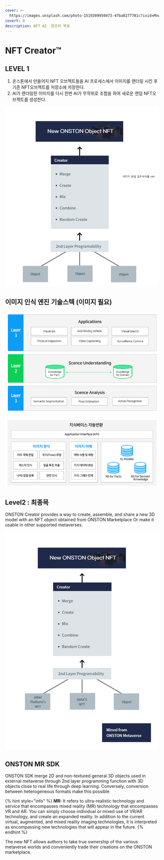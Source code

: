 ```yaml
---
cover: >-
  https://images.unsplash.com/photo-1519389950473-47ba0277781c?ixid=MnwxMjA3fDB8MHxwaG90by1wYWdlfHx8fGVufDB8fHx8&ixlib=rb-1.2.1&auto=format&fit=crop&w=2970&q=80
coverY: 0
description: NFT AI  창조의 목표
---
```


# NFT Creator™

## LEVEL 1

1. 온스톤에서 만들어지 NFT 오브젝트들을 AI 프로세스에서 이미지를 랜더링 시킨 후 기존 NFT오브젝트를 저장소에 저장한다.
2. AI가 랜더링한 이미지를 다시 한번 AI가 무작위로 조합을 하여 새로운 랜덤 NFT오브젝트를 생성한다.

&#x20;    &#x20;

![](<../.gitbook/assets/image (8) (1).png>)



## 이미지 인식 엔진 기술스텍 (이미지 필요)



![](<../.gitbook/assets/image (9).png>)

![](<../.gitbook/assets/image (8).png>)

## Level2 : 최종목&#x20;

ONSTON Creator provides a way to create, assemble, and share a new 3D model with an NFT object obtained from ONSTON Marketplace Or make it usable in other supported metaverses.

![](<../.gitbook/assets/image (4) (1).png>)

## ONSTON MR SDK

ONSTON SDK merge 2D and non-textured general 3D objects used in external metaverse through 2nd layer programming function with 3D objects close to real life through deep learning. Conversely, conversion between heterogeneous formats make this possible&#x20;

{% hint style="info" %}
**MR:** It refers to ultra-realistic technology and service that encompasses mixed reality (MR) technology that encompasses VR and AR. You can simply choose individual or mixed use of VR/AR technology, and create an expanded reality. In addition to the current virtual, augmented, and mixed reality imaging technologies, it is interpreted as encompassing new technologies that will appear in the future.
{% endhint %}

The new NFT allows authors to take true ownership of the various metaverse worlds and conveniently trade their creations on the ONSTON marketplace.
